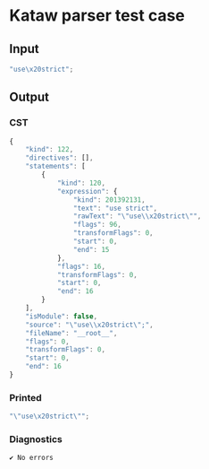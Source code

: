 # Kataw parser test case

## Input

`````js
"use\x20strict";
`````

## Output

### CST

```javascript
{
    "kind": 122,
    "directives": [],
    "statements": [
        {
            "kind": 120,
            "expression": {
                "kind": 201392131,
                "text": "use strict",
                "rawText": "\"use\\x20strict\"",
                "flags": 96,
                "transformFlags": 0,
                "start": 0,
                "end": 15
            },
            "flags": 16,
            "transformFlags": 0,
            "start": 0,
            "end": 16
        }
    ],
    "isModule": false,
    "source": "\"use\\x20strict\";",
    "fileName": "__root__",
    "flags": 0,
    "transformFlags": 0,
    "start": 0,
    "end": 16
}
```

### Printed

```javascript
"\"use\x20strict\"";
```

### Diagnostics

```javascript
✔ No errors
```


